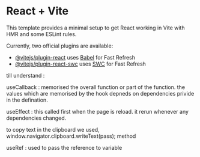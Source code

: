 # React + Vite

This template provides a minimal setup to get React working in Vite with HMR and some ESLint rules.

Currently, two official plugins are available:

- [@vitejs/plugin-react](https://github.com/vitejs/vite-plugin-react/blob/main/packages/plugin-react/README.md) uses [Babel](https://babeljs.io/) for Fast Refresh
- [@vitejs/plugin-react-swc](https://github.com/vitejs/vite-plugin-react-swc) uses [SWC](https://swc.rs/) for Fast Refresh

till understand :

useCallback : memorised the overall function or part of the function. the values which are memorised by the hook depneds on dependencies privide in the defination.

useEffect : this called first when the page is reload. it rerun whenever any dependencies changed.

to copy text in the clipboard we used, window.navigator.clipboard.writeText(pass); method

useRef : used to pass the reference to variable

